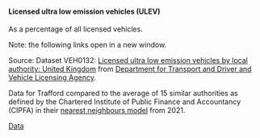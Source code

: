 #### Licensed ultra low emission vehicles (ULEV)
As a percentage of all licensed vehicles.

Note: the following links open in a new window.

Source: Dataset VEH0132: <a href="https://assets.publishing.service.gov.uk/media/6537df8a1bf90d0013d84520/veh0132.ods" target="_blank">Licensed ultra low emission vehicles by local authority: United Kingdom</a> from <a href="https://www.gov.uk/government/statistical-data-sets/all-vehicles-veh01" target="_blank">Department for Transport and Driver and Vehicle Licensing Agency</a>.

Data for Trafford compared to the average of 15 similar authorities as defined by the Chartered Institute of Public Finance and Accountancy (CIPFA) in their <a href='https://www.cipfa.org/services/cipfastats/nearest-neighbour-model' target='_blank'>nearest neighbours model</a> from 2021.

<a href="https://www.trafforddatalab.io/corporate_plan/data/climate/licensed_vehicles.csv" aria-label="Download the data" class="downloadButton" target="_blank" download>Data <span class="fas fa-download"></span></a>
